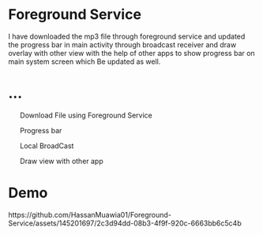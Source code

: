 
<h1> Foreground Service </h1>

I have downloaded the mp3 file through foreground service and updated the progress bar in main activity through broadcast receiver and draw overlay with other view with the help of other apps to show progress bar on main system screen which Be updated as well.

<h1>...</h1>
<ul> Download File using Foreground Service</ul>
<ul>Progress bar </ul>
<ul>Local BroadCast</ul>
<ul>Draw view with other app  </ul> 

<h1> Demo </h1>
https://github.com/HassanMuawia01/Foreground-Service/assets/145201697/2c3d94dd-08b3-4f9f-920c-6663bb6c5c4b

